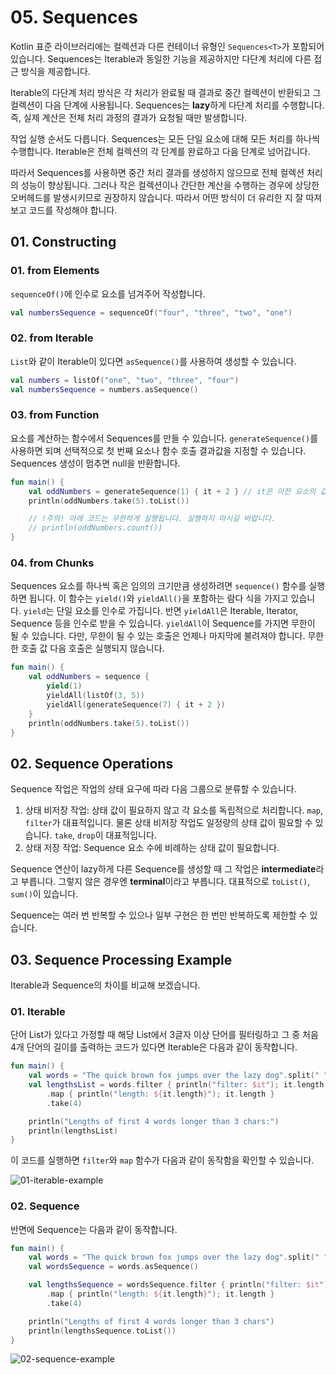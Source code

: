 # 05. Sequences

Kotlin 표준 라이브러리에는 컬렉션과 다른 컨테이너 유형인 `Sequences<T>`가 포함되어 있습니다.
Sequences는 Iterable과 동일한 기능을 제공하지만 다단계 처리에 다른 접근 방식을 제공합니다.

Iterable의 다단계 처리 방식은 각 처리가 완료될 때 결과로 중간 컬렉션이 반환되고 그 컬렉션이 다음 단계에 사용됩니다.
Sequences는 **lazy**하게 다단계 처리를 수행합니다.
즉, 실제 계산은 전체 처리 과정의 결과가 요청될 때만 발생합니다.

작업 실행 순서도 다릅니다.
Sequences는 모든 단일 요소에 대해 모든 처리를 하나씩 수행합니다.
Iterable은 전체 컬렉션의 각 단계를 완료하고 다음 단계로 넘어갑니다.

따라서 Sequences를 사용하면 중간 처리 결과를 생성하지 않으므로 전체 컬렉션 처리의 성능이 향상됩니다.
그러나 작은 컬렉션이나 간단한 계산을 수행하는 경우에 상당한 오버헤드를 발생시키므로 권장하지 않습니다.
따라서 어떤 방식이 더 유리한 지 잘 따져보고 코드를 작성해야 합니다.

## 01. Constructing

### 01. from Elements

`sequenceOf()`에 인수로 요소를 넘겨주어 작성합니다.

```kotlin
val numbersSequence = sequenceOf("four", "three", "two", "one")
```

### 02. from Iterable

`List`와 같이 Iterable이 있다면 `asSequence()`를 사용하여 생성할 수 있습니다.

```kotlin
val numbers = listOf("one", "two", "three", "four")
val numbersSequence = numbers.asSequence()
```

### 03. from Function

요소를 계산하는 함수에서 Sequences를 만들 수 있습니다.
`generateSequence()`를 사용하면 되며 선택적으로 첫 번째 요소나 함수 호출 결과값을 지정할 수 있습니다.
Sequences 생성이 멈추면 null을 반환합니다.

```kotlin
fun main() {
    val oddNumbers = generateSequence(1) { it + 2 } // it은 이전 요소의 값을 의미합니다.
    println(oddNumbers.take(5).toList())

    // !주의! 아래 코드는 무한하게 실행됩니다. 실행하지 마시길 바랍니다.
    // println(oddNumbers.count())
}
```

### 04. from Chunks

Sequences 요소를 하나씩 혹은 임의의 크기만큼 생성하려면 `sequence()` 함수를 실행하면 됩니다.
이 함수는 `yield()`와 `yieldAll()`을 포함하는 람다 식을 가지고 있습니다.
`yield`는 단일 요소를 인수로 가집니다.
반면 `yieldAll`은 Iterable, Iterator, Sequence 등을 인수로 받을 수 있습니다.
`yieldAll`이 Sequence를 가지면 무한이 될 수 있습니다.
다만, 무한이 될 수 있는 호출은 언제나 마지막에 불려져야 합니다.
무한한 호출 값 다음 호출은 실행되지 않습니다.

```kotlin
fun main() {
    val oddNumbers = sequence {
        yield(1)
        yieldAll(listOf(3, 5))
        yieldAll(generateSequence(7) { it + 2 })
    }
    println(oddNumbers.take(5).toList())
}
```

## 02. Sequence Operations

Sequence 작업은 작업의 상태 요구에 따라 다음 그룹으로 분류할 수 있습니다.

1. 상태 비저장 작업: 상태 값이 필요하지 않고 각 요소를 독립적으로 처리합니다. `map`, `filter`가 대표적입니다. 물론 상태 비저장 작업도 일정량의 상태 값이 필요할 수 있습니다. `take`, `drop`이 대표적입니다.
2. 상태 저장 작업: Sequence 요소 수에 비례하는 상태 값이 필요합니다.

Sequence 연산이 lazy하게 다른 Sequence를 생성할 때 그 작업은 **intermediate**라고 부릅니다.
그렇지 않은 경우엔 **terminal**이라고 부릅니다. 대표적으로 `toList()`, `sum()`이 있습니다.

Sequence는 여러 번 반복할 수 있으나 일부 구현은 한 번만 반복하도록 제한할 수 있습니다.

## 03. Sequence Processing Example

Iterable과 Sequence의 차이를 비교해 보겠습니다.

### 01. Iterable

단어 List가 있다고 가정할 때 해당 List에서 3글자 이상 단어를 필터링하고 그 중 처음 4개 단어의 길이를 출력하는 코드가 있다면 Iterable은 다음과 같이 동작합니다.

```kotlin
fun main() {
    val words = "The quick brown fox jumps over the lazy dog".split(" ")
    val lengthsList = words.filter { println("filter: $it"); it.length > 3 }
        .map { println("length: ${it.length}"); it.length }
        .take(4)

    println("Lengths of first 4 words longer than 3 chars:")
    println(lengthsList)
}
```

이 코드를 실행하면 `filter`와 `map` 함수가 다음과 같이 동작함을 확인할 수 있습니다.

![01-iterable-example](https://kotlinlang.org/assets/images/reference/sequences/list-processing.png)

### 02. Sequence

반면에 Sequence는 다음과 같이 동작합니다.

```kotlin
fun main() {
    val words = "The quick brown fox jumps over the lazy dog".split(" ")
    val wordsSequence = words.asSequence()

    val lengthsSequence = wordsSequence.filter { println("filter: $it"); it.length > 3 }
        .map { println("length: ${it.length}"); it.length }
        .take(4)

    println("Lengths of first 4 words longer than 3 chars")
    println(lengthsSequence.toList())
}
```

![02-sequence-example](https://kotlinlang.org/assets/images/reference/sequences/sequence-processing.png)

